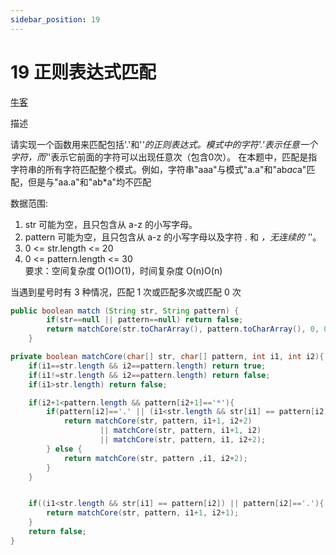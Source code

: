 ```yaml
---
sidebar_position: 19
---
```


# 19 正则表达式匹配

[牛客](https://www.nowcoder.com/practice/28970c15befb4ff3a264189087b99ad4)


描述

请实现一个函数用来匹配包括'.'和'*'的正则表达式。模式中的字符'.'表示任意一个字符，而'*'表示它前面的字符可以出现任意次（包含0次）。 在本题中，匹配是指字符串的所有字符匹配整个模式。例如，字符串"aaa"与模式"a.a"和"ab*ac*a"匹配，但是与"aa.a"和"ab*a"均不匹配

数据范围:  
1. str 可能为空，且只包含从 a-z 的小写字母。  
2. pattern 可能为空，且只包含从 a-z 的小写字母以及字符 . 和 *，无连续的 '*'。  
3. 0 <= str.length <= 20  
4. 0 <= pattern.length <= 30  
要求：空间复杂度 O(1)O(1)，时间复杂度 O(n)O(n)

当遇到星号时有 3 种情况，匹配 1 次或匹配多次或匹配 0 次

```java
public boolean match (String str, String pattern) {
        if(str==null || pattern==null) return false;
        return matchCore(str.toCharArray(), pattern.toCharArray(), 0, 0);
    }

private boolean matchCore(char[] str, char[] pattern, int i1, int i2){
    if(i1==str.length && i2==pattern.length) return true;
    if(i1!=str.length && i2==pattern.length) return false;
    if(i1>str.length) return false;

    if(i2+1<pattern.length && pattern[i2+1]=='*'){
        if(pattern[i2]=='.' || (i1<str.length && str[i1] == pattern[i2]) ){
            return matchCore(str, pattern, i1+1, i2+2)
                    || matchCore(str, pattern, i1+1, i2)
                    || matchCore(str, pattern, i1, i2+2);
        } else {
            return matchCore(str, pattern ,i1, i2+2);
        }
    }


    if((i1<str.length && str[i1] == pattern[i2]) || pattern[i2]=='.'){
        return matchCore(str, pattern, i1+1, i2+1);
    }
    return false;
}
```